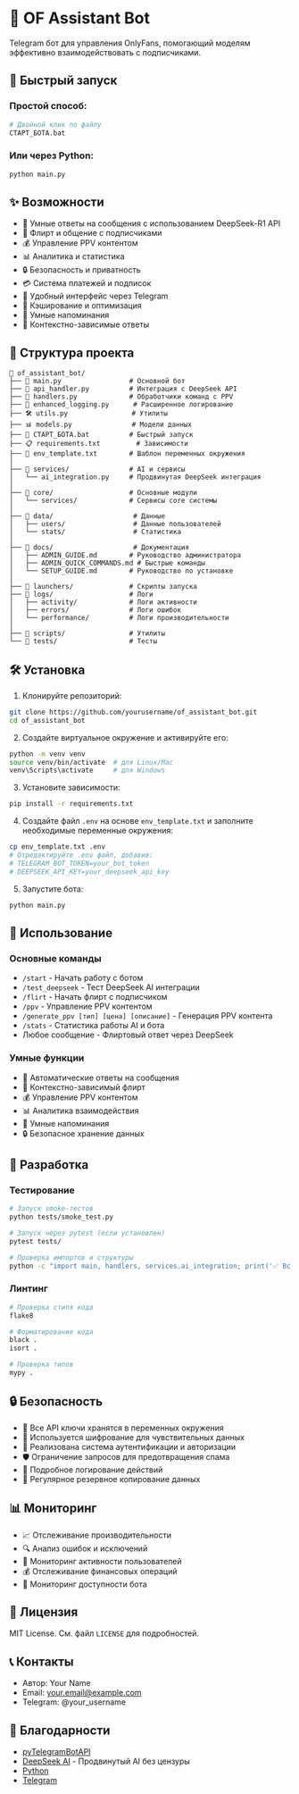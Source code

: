 # 🤖 OF Assistant Bot

Telegram бот для управления OnlyFans, помогающий моделям эффективно взаимодействовать с подписчиками.

## 🚀 Быстрый запуск

### Простой способ:
```bash
# Двойной клик по файлу
СТАРТ_БОТА.bat
```

### Или через Python:
```bash
python main.py
```

## ✨ Возможности

- 💬 Умные ответы на сообщения с использованием DeepSeek-R1 API
- 💝 Флирт и общение с подписчиками
- 💰 Управление PPV контентом
- 📊 Аналитика и статистика
- 🔒 Безопасность и приватность
- 💳 Система платежей и подписок
- 📱 Удобный интерфейс через Telegram
- 🔄 Кэширование и оптимизация
- 📝 Умные напоминания
- 🎯 Контекстно-зависимые ответы

## 📁 Структура проекта

```
📁 of_assistant_bot/
├── 🤖 main.py                 # Основной бот
├── 🧠 api_handler.py          # Интеграция с DeepSeek API
├── 🎯 handlers.py             # Обработчики команд с PPV
├── 📝 enhanced_logging.py      # Расширенное логирование
├── 🛠️ utils.py                # Утилиты
├── 📊 models.py               # Модели данных
├── 🚀 СТАРТ_БОТА.bat          # Быстрый запуск
├── 📋 requirements.txt         # Зависимости
├── 📄 env_template.txt        # Шаблон переменных окружения
│
├── 📁 services/               # AI и сервисы
│   └── ai_integration.py     # Продвинутая DeepSeek интеграция
│
├── 📁 core/                   # Основные модули
│   └── services/             # Сервисы core системы
│
├── 📁 data/                    # Данные
│   ├── users/                 # Данные пользователей
│   └── stats/                 # Статистика
│
├── 📁 docs/                    # Документация
│   ├── ADMIN_GUIDE.md        # Руководство администратора
│   ├── ADMIN_QUICK_COMMANDS.md # Быстрые команды
│   └── SETUP_GUIDE.md        # Руководство по установке
│
├── 📁 launchers/              # Скрипты запуска
├── 📁 logs/                   # Логи
│   ├── activity/             # Логи активности
│   ├── errors/               # Логи ошибок
│   └── performance/          # Логи производительности
│
├── 📁 scripts/                # Утилиты
└── 📁 tests/                  # Тесты
```

## 🛠️ Установка

1. Клонируйте репозиторий:
```bash
git clone https://github.com/yourusername/of_assistant_bot.git
cd of_assistant_bot
```

2. Создайте виртуальное окружение и активируйте его:
```bash
python -m venv venv
source venv/bin/activate  # для Linux/Mac
venv\Scripts\activate     # для Windows
```

3. Установите зависимости:
```bash
pip install -r requirements.txt
```

4. Создайте файл `.env` на основе `env_template.txt` и заполните необходимые переменные окружения:
```bash
cp env_template.txt .env
# Отредактируйте .env файл, добавив:
# TELEGRAM_BOT_TOKEN=your_bot_token
# DEEPSEEK_API_KEY=your_deepseek_api_key
```

5. Запустите бота:
```bash
python main.py
```

## 📖 Использование

### Основные команды

- `/start` - Начать работу с ботом
- `/test_deepseek` - Тест DeepSeek AI интеграции
- `/flirt` - Начать флирт с подписчиком
- `/ppv` - Управление PPV контентом  
- `/generate_ppv [тип] [цена] [описание]` - Генерация PPV контента
- `/stats` - Статистика работы AI и бота
- Любое сообщение - Флиртовый ответ через DeepSeek

### Умные функции

- 🤖 Автоматические ответы на сообщения
- 💝 Контекстно-зависимый флирт
- 💰 Управление PPV контентом
- 📊 Аналитика взаимодействия
- 🔔 Умные напоминания
- 🔒 Безопасное хранение данных

## 🧪 Разработка

### Тестирование

```bash
# Запуск smoke-тестов
python tests/smoke_test.py

# Запуск через pytest (если установлен)
pytest tests/

# Проверка импортов и структуры
python -c "import main, handlers, services.ai_integration; print('✅ Все модули работают')"
```

### Линтинг

```bash
# Проверка стиля кода
flake8

# Форматирование кода
black .
isort .

# Проверка типов
mypy .
```

## 🔒 Безопасность

- 🔑 Все API ключи хранятся в переменных окружения
- 🔐 Используется шифрование для чувствительных данных
- 👤 Реализована система аутентификации и авторизации
- 🛡️ Ограничение запросов для предотвращения спама
- 📝 Подробное логирование действий
- 🔄 Регулярное резервное копирование данных

## 📊 Мониторинг

- 📈 Отслеживание производительности
- 🔍 Анализ ошибок и исключений
- 👥 Мониторинг активности пользователей
- 💰 Отслеживание финансовых операций
- 📱 Мониторинг доступности бота

## 📝 Лицензия

MIT License. См. файл `LICENSE` для подробностей.

## 📞 Контакты

- Автор: Your Name
- Email: your.email@example.com
- Telegram: @your_username

## 🙏 Благодарности

- [pyTelegramBotAPI](https://github.com/eternnoir/pyTelegramBotAPI)
- [DeepSeek AI](https://www.deepseek.com/) - Продвинутый AI без цензуры
- [Python](https://www.python.org/)
- [Telegram](https://telegram.org/) 